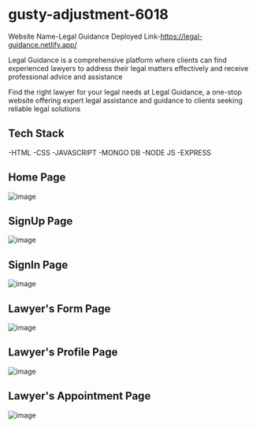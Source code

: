 # gusty-adjustment-6018
<!-- Crated folder -->

Website Name-Legal Guidance
Deployed Link-https://legal-guidance.netlify.app/

Legal Guidance is a comprehensive platform where clients can find experienced lawyers 
to address their legal matters effectively and receive professional advice and assistance

Find the right lawyer for your legal needs at Legal Guidance, a one-stop website offering
expert legal assistance and guidance to clients seeking reliable legal solutions

Tech Stack
----------
-HTML
-CSS
-JAVASCRIPT
-MONGO DB
-NODE JS
-EXPRESS





Home Page
----------
![image](https://github.com/pkthapliyal/gusty-adjustment-6018/assets/121330309/c7be8f30-b1f0-4d1f-aad0-884f1e5c8407)

SignUp Page
-----------
![image](https://github.com/pkthapliyal/gusty-adjustment-6018/assets/121330309/aa01f59e-b747-4222-ab95-6f31d2b4627f)

SignIn Page
------------
![image](https://github.com/pkthapliyal/gusty-adjustment-6018/assets/121330309/413ad025-dc64-49dc-af0f-d2ad336ba860)

Lawyer's Form Page
-------------------
![image](https://github.com/pkthapliyal/gusty-adjustment-6018/assets/121330309/a1c015f8-acc1-4681-bc5f-db9da337170c)

Lawyer's Profile Page
---------------------
![image](https://github.com/pkthapliyal/gusty-adjustment-6018/assets/121330309/9db25a00-eb8b-4ade-85b4-7adf3a3801d6)

Lawyer's Appointment Page
-------------------------
![image](https://github.com/pkthapliyal/gusty-adjustment-6018/assets/121330309/6fb7ccc1-0df9-4946-b3a6-e572006e6e02)






